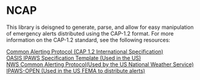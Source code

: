 # NCAP

<p>This library is deisgned to generate, parse, and allow for easy manipulation of emergency alerts
distributed using the CAP-1.2 format.  For more information on the CAP-1.2 standard, see the following
resources:<p>

[Common Alerting Protocol (CAP 1.2 International Specification)](https://docs.oasis-open.org/emergency/cap/v1.2/CAP-v1.2-os.html)<br>
[OASIS IPAWS Specification Template (Used in the US)](https://docs.oasis-open.org/emergency/cap/v1.2/ipaws-profile/v1.0/cap-v1.2-ipaws-profile-v1.0.pdf)<br>
[NWS Common Alerting Protocol(Used by the US National Weather Service)](https://vlab.noaa.gov/web/nws-common-alerting-protocol)<br>
[IPAWS-OPEN (Used in the US FEMA to distribute alerts)](https://www.fema.gov/emergency-managers/practitioners/integrated-public-alert-warning-system)<br>